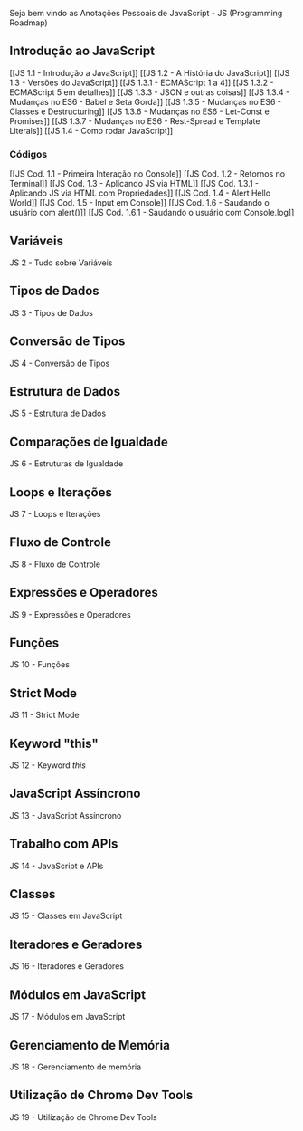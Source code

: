 Seja bem vindo as Anotações Pessoais de JavaScript - JS (Programming Roadmap)
## Introdução ao JavaScript
[[JS 1.1 - Introdução a JavaScript]]
[[JS 1.2 - A História do JavaScript]]
[[JS 1.3 - Versões do JavaScript]]
[[JS 1.3.1 - ECMAScript 1 a 4]]
[[JS 1.3.2 - ECMAScript 5 em detalhes]]
[[JS 1.3.3 - JSON e outras coisas]]
[[JS 1.3.4 - Mudanças no ES6 - Babel e Seta Gorda]]
[[JS 1.3.5 - Mudanças no ES6 - Classes e Destructuring]]
[[JS 1.3.6 - Mudanças no ES6 - Let-Const e Promises]]
[[JS 1.3.7 - Mudanças no ES6 - Rest-Spread e Template Literals]]
[[JS 1.4 - Como rodar JavaScript]]
### Códigos
[[JS Cod. 1.1 -  Primeira Interação no Console]]
[[JS Cod. 1.2 -  Retornos no Terminal]]
[[JS Cod. 1.3 - Aplicando JS via HTML]]
[[JS Cod. 1.3.1 - Aplicando JS via HTML com Propriedades]]
[[JS Cod. 1.4 -  Alert Hello World]]
[[JS Cod. 1.5 - Input em Console]]
[[JS Cod. 1.6 - Saudando o usuário com alert()]]
[[JS Cod. 1.6.1 - Saudando o usuário com Console.log]]
## Variáveis
JS 2 - Tudo sobre Variáveis
## Tipos de Dados
JS 3 - Tipos de Dados
## Conversão de Tipos
JS 4 - Conversão de Tipos
## Estrutura de Dados
JS 5 - Estrutura de Dados
## Comparações de Igualdade
JS 6 - Estruturas de Igualdade
## Loops e Iterações
JS 7 -  Loops e Iterações
## Fluxo de Controle
JS 8 - Fluxo de Controle
## Expressões e Operadores
JS 9 - Expressões e Operadores
## Funções
JS 10 - Funções
## Strict Mode
JS 11 - Strict Mode
## Keyword "this"
JS 12 - Keyword _this_
## JavaScript Assíncrono
JS 13 - JavaScript Assíncrono
## Trabalho com APIs
JS 14 - JavaScript e APIs
## Classes
JS 15 - Classes em JavaScript
## Iteradores e Geradores
JS 16 - Iteradores e Geradores
## Módulos em JavaScript
JS 17 - Módulos em JavaScript
## Gerenciamento de Memória
JS 18 - Gerenciamento de memória
## Utilização de Chrome Dev Tools
JS 19 - Utilização de Chrome Dev Tools
